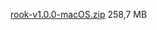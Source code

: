 [rook-v1.0.0-macOS.zip](https://mega.nz/file/uAcGTICL#qKsZTZ6CRYGMVKTxax9LscKqwVny_47M3mXGqMLFsEY) 258,7 MB
